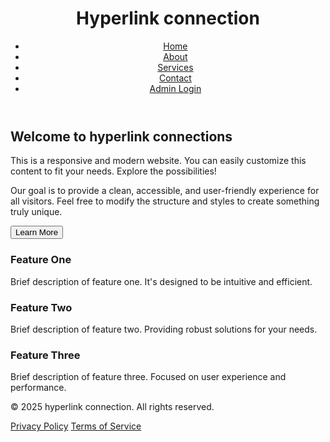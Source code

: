 
 <html lang="en">
  <head>
    <meta charset="UTF-8">
    <meta name="viewport" content="width=device-width, initial-scale=1.0">
    <title>HYPERLINK CONNECTION</title>
    <!-- Tailwind CSS CDN for easy styling -->
    <script src="https://cdn.tailwindcss.com"></script>
    <!-- Google Fonts - Inter for a clean look -->
    <link href="https://fonts.googleapis.com/css2?family=Inter:wght@400;600;700&display=swap" rel="stylesheet">
    <style>
        /* Apply Inter font family globally */
        body {
            font-family: 'Inter', sans-serif;
        }
    </style>
</head>
<body class="bg-gray-100 text-gray-800 flex flex-col min-h-screen">
    <!-- Header Section -->
    <header class="bg-blue-600 text-white p-4 shadow-md rounded-b-lg">
        <div class="container mx-auto flex justify-between items-center">
            <h1 class="text-3xl font-bold">Hyperlink connection</h1>
            <nav>
                <ul class="flex space-x-4">
                    <li><a href="#" class="hover:text-blue-200 transition duration-300">Home</a></li>
                    <li><a href="#" class="hover:text-blue-200 transition duration-300">About</a></li>
                    <li><a href="#" class="hover:text-blue-200 transition duration-300">Services</a></li>
                    <li><a href="#" class="hover:text-blue-200 transition duration-300">Contact</a></li>
                    <li><a href="admin-login.html" class="hover:text-blue-200 transition duration-300 font-bold">Admin Login</a></li>
                </ul>
            </nav>
        </div>
    </header>
    <!-- Main Content Area -->
    <main class="flex-grow container mx-auto p-4 py-8">
        <section class="bg-white p-6 rounded-lg shadow-lg mb-8">
            <h2 class="text-2xl font-semibold text-blue-700 mb-4">Welcome to hyperlink connections</h2>
            <p class="text-gray-700 leading-relaxed">
                This is a responsive and modern website.
                You can easily customize this content to fit your needs. Explore the possibilities!
            </p>
            <p class="mt-4 text-gray-600">
                Our goal is to provide a clean, accessible, and user-friendly experience for all visitors.
                Feel free to modify the structure and styles to create something truly unique.
            </p>
            <button class="mt-6 bg-blue-500 hover:bg-blue-700 text-white font-bold py-2 px-4 rounded-lg shadow-md transition duration-300">
                Learn More
            </button>
        </section>
        <section class="grid grid-cols-1 md:grid-cols-2 lg:grid-cols-3 gap-6">
            <!-- Feature Card 1 -->
            <div class="bg-white p-6 rounded-lg shadow-lg">
                <h3 class="text-xl font-semibold text-blue-600 mb-3">Feature One</h3>
                <p class="text-gray-700">
                    Brief description of feature one. It's designed to be intuitive and efficient.
                </p>
            </div>
            <!-- Feature Card 2 -->
            <div class="bg-white p-6 rounded-lg shadow-lg">
                <h3 class="text-xl font-semibold text-blue-600 mb-3">Feature Two</h3>
                <p class="text-gray-700">
                    Brief description of feature two. Providing robust solutions for your needs.
                </p>
            </div>
            <!-- Feature Card 3 -->
            <div class="bg-white p-6 rounded-lg shadow-lg">
                <h3 class="text-xl font-semibold text-blue-600 mb-3">Feature Three</h3>
                <p class="text-gray-700">
                    Brief description of feature three. Focused on user experience and performance.
                </p>
            </div>
        </section>
    </main>
    <!-- Footer Section -->
    <footer class="bg-gray-800 text-white p-4 mt-8 rounded-t-lg">
        <div class="container mx-auto text-center">
            <p>&copy; 2025 hyperlink connection. All rights reserved.</p>
            <div class="flex justify-center space-x-4 mt-2">
                <a href="#" class="hover:text-gray-400 transition duration-300">Privacy Policy</a>
                <a href="#" class="hover:text-gray-400 transition duration-300">Terms of Service</a>
            </div>
        </div>
    </footer>
 </body>
</html>
